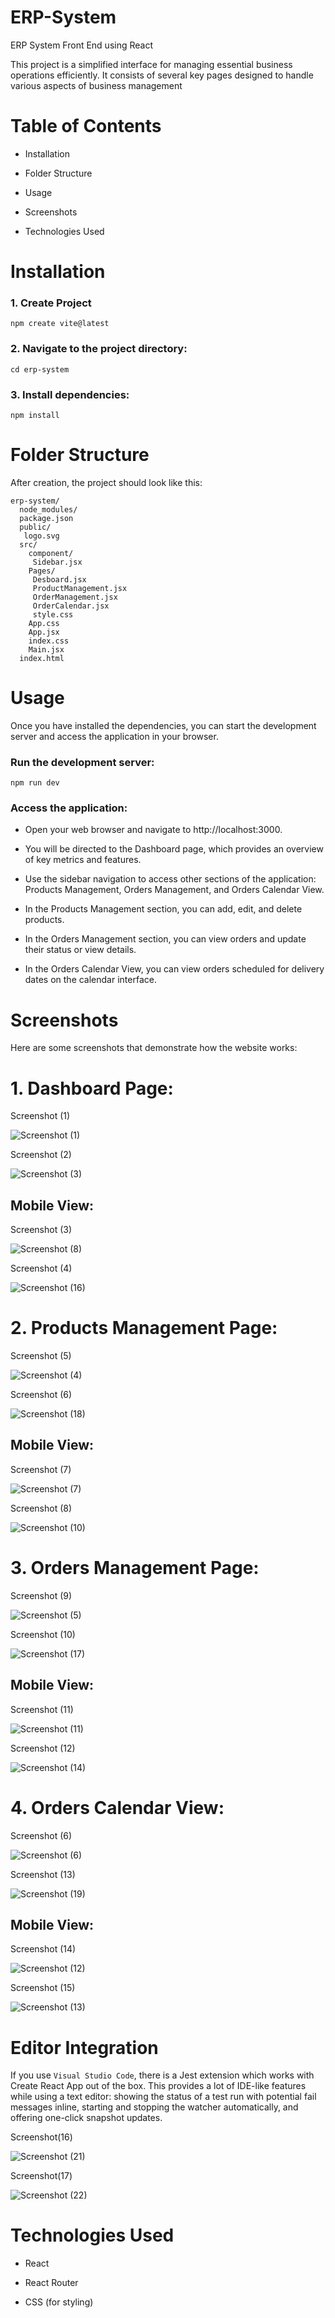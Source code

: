 # ERP-System
ERP System Front End using React

This project is a simplified interface for managing essential business operations efficiently. It consists of several key pages designed to handle various aspects of business management

# Table of Contents
- Installation
* Folder Structure
- Usage
+ Screenshots
* Technologies Used
# Installation
### 1. Create Project
`npm create vite@latest`

### 2. Navigate to the project directory:
`cd erp-system`

### 3. Install dependencies:
`npm install`

# Folder Structure
After creation, the project should look like this:

```
erp-system/
  node_modules/
  package.json
  public/
   logo.svg
  src/
    component/
     Sidebar.jsx
    Pages/
     Desboard.jsx
     ProductManagement.jsx
     OrderManagement.jsx
     OrderCalendar.jsx
     style.css
    App.css
    App.jsx
    index.css
    Main.jsx
  index.html
```
# Usage
Once you have installed the dependencies, you can start the development server and access the application in your browser.

###  Run the development server:
`npm run dev`

###  Access the application:
* Open your web browser and navigate to http://localhost:3000.
+ You will be directed to the Dashboard page, which provides an overview of key metrics and features.
- Use the sidebar navigation to access other sections of the application: Products Management, Orders Management, and Orders Calendar View.
* In the Products Management section, you can add, edit, and delete products.
+ In the Orders Management section, you can view orders and update their status or view details.
- In the Orders Calendar View, you can view orders scheduled for delivery dates on the calendar interface.
# Screenshots
Here are some screenshots that demonstrate how the website works:

# 1. Dashboard Page:
Screenshot (1)

![Screenshot (1)](https://github.com/ajaysingh72/ERP-System/assets/148766480/1b0486eb-ccde-41d1-85d1-a0432a4c54ac)


Screenshot (2)

![Screenshot (3)](https://github.com/ajaysingh72/ERP-System/assets/148766480/b30fbbf7-60d0-4823-b2c2-6da22b31e8ab)

## Mobile View:
Screenshot (3)

![Screenshot (8)](https://github.com/ajaysingh72/ERP-System/assets/148766480/a11f6397-3ba3-4f7a-9be0-cff84e1349c9)

Screenshot (4)

![Screenshot (16)](https://github.com/ajaysingh72/ERP-System/assets/148766480/a9270f5c-6149-41c2-929b-c5a41e49bf58)

# 2. Products Management Page:
Screenshot (5)

![Screenshot (4)](https://github.com/ajaysingh72/ERP-System/assets/148766480/48dfdf51-0316-40a8-b21a-093a934fac02)

Screenshot (6)

![Screenshot (18)](https://github.com/ajaysingh72/ERP-System/assets/148766480/02f0a408-f3f4-476d-aff5-a93ba113e952)

## Mobile View:
Screenshot (7)

![Screenshot (7)](https://github.com/ajaysingh72/ERP-System/assets/148766480/4b696268-9461-4557-9f5d-6867462959d5)

Screenshot (8)

![Screenshot (10)](https://github.com/ajaysingh72/ERP-System/assets/148766480/8b174210-f5a6-4aac-850d-11e226023687)

# 3. Orders Management Page:
Screenshot (9)

![Screenshot (5)](https://github.com/ajaysingh72/ERP-System/assets/148766480/aaf04114-1ab2-49fb-9966-edd835b8d8db)

Screenshot (10)

![Screenshot (17)](https://github.com/ajaysingh72/ERP-System/assets/148766480/2578ee8a-8cf3-4df4-a498-770b3e451bee)

## Mobile View:
Screenshot (11) 

![Screenshot (11)](https://github.com/ajaysingh72/ERP-System/assets/148766480/ed0b11b6-80b0-4984-9c3c-e7a4de883713)

Screenshot (12)

![Screenshot (14)](https://github.com/ajaysingh72/ERP-System/assets/148766480/ecc7faf4-f57e-4d0f-91ca-1feeefec252c)

# 4. Orders Calendar View:
Screenshot (6)

![Screenshot (6)](https://github.com/ajaysingh72/ERP-System/assets/148766480/ec57aedd-697d-4947-ae4f-6c5db86e2b1a)

Screenshot (13)

![Screenshot (19)](https://github.com/ajaysingh72/ERP-System/assets/148766480/57402b95-0aee-46a9-bb7a-744fdb98aca8)

## Mobile View:
Screenshot (14) 

![Screenshot (12)](https://github.com/ajaysingh72/ERP-System/assets/148766480/440d3f5b-23fb-4300-87e3-b570be53a3e0)

Screenshot (15)

![Screenshot (13)](https://github.com/ajaysingh72/ERP-System/assets/148766480/d06fce1f-67cb-4b1e-8dc3-d846624ed851)

# Editor Integration
If you use `Visual Studio Code`, there is a Jest extension which works with Create React App out of the box. This provides a lot of IDE-like features while using a text editor: showing the status of a test run with potential fail messages inline, starting and stopping the watcher automatically, and offering one-click snapshot updates. 

Screenshot(16)

![Screenshot (21)](https://github.com/ajaysingh72/ERP-System/assets/148766480/519b5e57-4784-407d-b21d-f16ffa49711e)

Screenshot(17)

![Screenshot (22)](https://github.com/ajaysingh72/ERP-System/assets/148766480/8c4757cc-9d54-4683-ac36-4f8169899838)

# Technologies Used
* React
- React Router
+ CSS (for styling)
